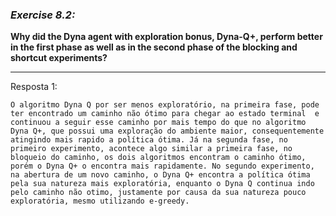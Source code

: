 ### *Exercise 8.2:*

**Why did the Dyna agent with exploration bonus, Dyna-Q+, perform better in the first phase as well as in the second phase of the blocking and shortcut experiments?**

---
Resposta 1:

```
O algoritmo Dyna Q por ser menos exploratório, na primeira fase, pode ter encontrado um caminho não ótimo para chegar ao estado terminal  e continuou a seguir esse caminho por mais tempo do que no algoritmo Dyna Q+, que possui uma exploração do ambiente maior, consequentemente atingindo mais rapido a política ótima. Já na segunda fase, no primeiro experimento, acontece algo similar a primeira fase, no bloqueio do caminho, os dois algoritmos encontram o caminho ótimo, porém o Dyna Q+ o encontra mais rapidamente. No segundo experimento, na abertura de um novo caminho, o Dyna Q+ encontra a política ótima pela sua natureza mais exploratória, enquanto o Dyna Q continua indo pelo caminho não otimo, justamente por causa da sua natureza pouco exploratória, mesmo utilizando e-greedy. 
```
